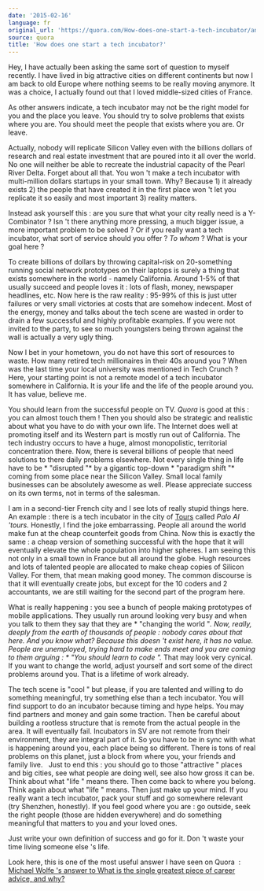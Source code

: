 ```yaml
---
date: '2015-02-16'
language: fr
original_url: 'https://quora.com/How-does-one-start-a-tech-incubator/answer/Clément-Renaud'
source: quora
title: 'How does one start a tech incubator?'
---
```


Hey, I have actually been asking the same sort of question to myself
recently. I have lived in big attractive cities on different continents
but now I am back to old Europe where nothing seems to be really moving
anymore. It was a choice, I actually found out that I loved middle-sized
cities of France. 
 
As other answers indicate, a tech incubator may not be the right model
for you and the place you leave. You should try to solve problems that
exists where you are. You should meet the people that exists where you
are. Or leave. 
 
Actually, nobody will replicate Silicon Valley even with the billions
dollars of research and real estate investment that are poured into it
all over the world. No one will neither be able to recreate the
industrial capacity of the Pearl River Delta. Forget about all that. You
won 't make a tech incubator with multi-million dollars startups in your
small town. Why? Because 1) it already exists 2) the people that have
created it in the first place won 't let you replicate it so easily and
most important 3) reality matters. 
 
Instead ask yourself this : are you sure that what your city really need
is a Y-Combinator ? Isn 't there anything more pressing, a much bigger
issue, a more important problem to be solved ? Or if you really want a
tech incubator, what sort of service should you offer ? *To whom* ? What
is your goal here ? 
 
To create billions of dollars by throwing capital-risk on 20-something
running social network prototypes on their laptops is surely a thing
that exists somewhere in the world - namely California. Around 1-5% of
that usually succeed and people loves it : lots of flash, money,
newspaper headlines, etc. Now here is the raw reality : 95-99% of this
is just utter failures or very small victories at costs that are somehow
indecent. Most of the energy, money and talks about the tech scene are
wasted in order to drain a few successful and highly profitable
examples. If you were not invited to the party, to see so much
youngsters being thrown against the wall is actually a very ugly thing. 
 
Now I bet in your hometown, you do not have this sort of resources to
waste. How many retired tech millionaires in their 40s around you ? When
was the last time your local university was mentioned in Tech Crunch ?
Here, your starting point is not a remote model of a tech incubator
somewhere in California. It is your life and the life of the people
around you. It has value, believe me. 
 
You should learn from the successful people on TV. *Quora* is good at
this : you can almost touch them ! Then you should also be strategic and
realistic about what you have to do with your own life. The Internet
does well at promoting itself and its Western part is mostly run out of
California. The tech industry occurs to have a huge, almost
monopolistic, territorial concentration there. Now, there is several
billions of people that need solutions to there daily problems
elsewhere. Not every single thing in life have to be * "disrupted "* by
a gigantic top-down * "paradigm shift "* coming from some place near the
Silicon Valley. Small local family businesses can be absolutely awesome
as well. Please appreciate success on its own terms, not in terms of the
salesman. 
 
I am in a second-tier French city and I see lots of really stupid things
here. An example : there is a tech incubator in the city of
[Tours](http://en.wikipedia.org/wiki/Tours) called *Palo Al 'tours.*
Honestly, I find the joke embarrassing. People all around the world make
fun at the cheap counterfeit goods from China. Now this is exactly the
same : a cheap version of something successful with the hope that it
will eventually elevate the whole population into higher spheres. I am
seeing this not only in a small town in France but all around the globe.
Hugh resources and lots of talented people are allocated to make cheap
copies of Silicon Valley. For them, that mean making good money. The
common discourse is that it will eventually create jobs, but except for
the 10 coders and 2 accountants, we are still waiting for the second
part of the program here. 
 
What is really happening : you see a bunch of people making prototypes
of mobile applications. They usually run around looking very busy and
when you talk to them they say that they are * "changing the world "*.
Now, really, deeply from the earth of thousands of people : nobody cares
about that here. And you know what? Because this doesn 't exist here, it
has no value. People are unemployed, trying hard to make ends meet and
you are coming to them arguing : * "You should learn to code ".* That
may look very cynical. If you want to change the world, adjust yourself
and sort some of the direct problems around you. That is a lifetime of
work already. 
 
The tech scene is  "cool " but please, if you are talented and willing
to do something meaningful, try something else than a tech incubator.
You will find support to do an incubator because timing and hype helps.
You may find partners and money and gain some traction. Then be careful
about building a rootless structure that is remote from the actual
people in the area. It will eventually fail. Incubators in SV are not
remote from their environment, they are integral part of it. So you have
to be in sync with what is happening around you, each place being so
different. There is tons of real problems on this planet, just a block
from where you, your friends and family live. 
  
Just to end this : you should go to those  "attractive " places and big
cities, see what people are doing well, see also how gross it can be.
Think about what  "life " means there. Then come back to where you
belong. Think again about what  "life " means. Then just make up your
mind. If you really want a tech incubator, pack your stuff and go
somewhere relevant (try Shenzhen, honestly). If you feel good where you
are : go outside, seek the right people (those are hidden everywhere)
and do something meaningful that matters to you and your loved ones. 
 
Just write your own definition of success and go for it. 
Don 't waste your time living someone else 's life. 
 
Look here, this is one of the most useful answer I have seen on Quora  :
[Michael Wolfe 's answer to What is the single greatest piece of career
advice, and
why?](http://quora.com/What-is-the-single-greatest-piece-of-career-advice-and-why/answer/Michael-Wolfe)
